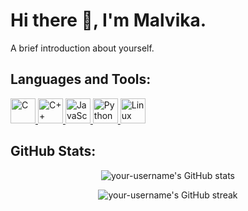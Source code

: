 # Hi there 👋, I'm Malvika.
A brief introduction about yourself.

## Languages and Tools:
<p align="left"> 
  <a href="https://www.cprogramming.com/" target="_blank"> <img src="https://img.icons8.com/color/48/000000/c-programming.png" alt="C" width="40" height="40"/> </a>
  <a href="https://www.w3schools.com/cpp/" target="_blank"> <img src="https://img.icons8.com/color/48/000000/c-plus-plus-logo.png" alt="C++" width="40" height="40"/> </a>
  <a href="https://developer.mozilla.org/en-US/docs/Web/JavaScript" target="_blank"> <img src="https://img.icons8.com/color/48/000000/javascript.png" alt="JavaScript" width="40" height="40"/> </a>
  <a href="https://www.python.org" target="_blank"> <img src="https://img.icons8.com/color/48/000000/python.png" alt="Python" width="40" height="40"/> </a>
  <a href="https://www.linux.org/" target="_blank"> <img src="https://img.icons8.com/color/48/000000/linux.png" alt="Linux" width="40" height="40"/> </a>
  <!-- Add more tools and languages as needed -->
</p>

## GitHub Stats:
<p align="center">
  <img src="https://github-readme-stats.vercel.app/api?username=your-username&show_icons=true&theme=radical" alt="your-username's GitHub stats" />
</p>

<p align="center">
  <img src="https://github-readme-streak-stats.herokuapp.com/?user=your-username&theme=radical" alt="your-username's GitHub streak" />
</p>


<!---
malvi27/malvi27 is a ✨ special ✨ repository because its `README.md` (this file) appears on your GitHub profile.
You can click the Preview link to take a look at your changes.
--->
